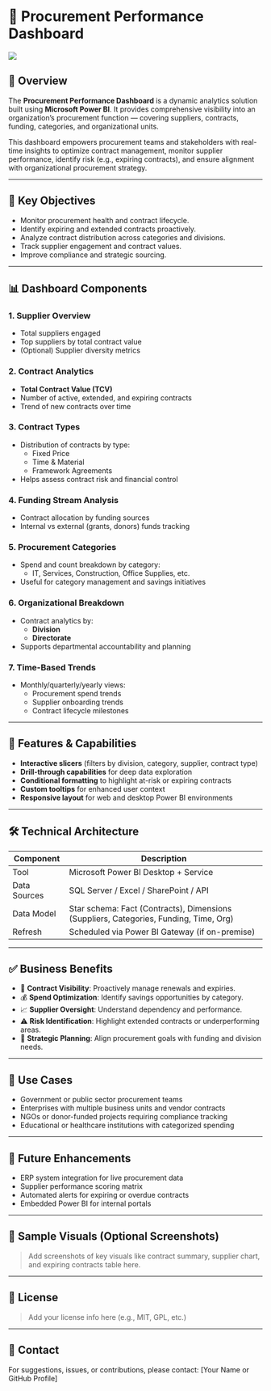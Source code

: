 # 🚀 Procurement Performance Dashboard 

![](https://github.com/najirh/netflix_sql_project/blob/main/logo.png)
## 📌 Overview

The **Procurement Performance Dashboard** is a dynamic analytics solution built using **Microsoft Power BI**. It provides comprehensive visibility into an organization’s procurement function — covering suppliers, contracts, funding, categories, and organizational units.

This dashboard empowers procurement teams and stakeholders with real-time insights to optimize contract management, monitor supplier performance, identify risk (e.g., expiring contracts), and ensure alignment with organizational procurement strategy.

---

## 🎯 Key Objectives

- Monitor procurement health and contract lifecycle.
- Identify expiring and extended contracts proactively.
- Analyze contract distribution across categories and divisions.
- Track supplier engagement and contract values.
- Improve compliance and strategic sourcing.

---

## 📊 Dashboard Components

### 1. Supplier Overview
- Total suppliers engaged
- Top suppliers by total contract value
- (Optional) Supplier diversity metrics

### 2. Contract Analytics
- **Total Contract Value (TCV)**
- Number of active, extended, and expiring contracts
- Trend of new contracts over time

### 3. Contract Types
- Distribution of contracts by type:
  - Fixed Price
  - Time & Material
  - Framework Agreements
- Helps assess contract risk and financial control

### 4. Funding Stream Analysis
- Contract allocation by funding sources
- Internal vs external (grants, donors) funds tracking

### 5. Procurement Categories
- Spend and count breakdown by category:
  - IT, Services, Construction, Office Supplies, etc.
- Useful for category management and savings initiatives

### 6. Organizational Breakdown
- Contract analytics by:
  - **Division**
  - **Directorate**
- Supports departmental accountability and planning

### 7. Time-Based Trends
- Monthly/quarterly/yearly views:
  - Procurement spend trends
  - Supplier onboarding trends
  - Contract lifecycle milestones

---

## 🧠 Features & Capabilities

- **Interactive slicers** (filters by division, category, supplier, contract type)
- **Drill-through capabilities** for deep data exploration
- **Conditional formatting** to highlight at-risk or expiring contracts
- **Custom tooltips** for enhanced user context
- **Responsive layout** for web and desktop Power BI environments

---

## 🛠 Technical Architecture

| Component     | Description                              |
|---------------|------------------------------------------|
| Tool          | Microsoft Power BI Desktop + Service     |
| Data Sources  | SQL Server / Excel / SharePoint / API    |
| Data Model    | Star schema: Fact (Contracts), Dimensions (Suppliers, Categories, Funding, Time, Org) |
| Refresh       | Scheduled via Power BI Gateway (if on-premise) |

---

## ✅ Business Benefits

- 📌 **Contract Visibility**: Proactively manage renewals and expiries.
- 💰 **Spend Optimization**: Identify savings opportunities by category.
- 📈 **Supplier Oversight**: Understand dependency and performance.
- ⚠️ **Risk Identification**: Highlight extended contracts or underperforming areas.
- 🧩 **Strategic Planning**: Align procurement goals with funding and division needs.

---

## 💼 Use Cases

- Government or public sector procurement teams
- Enterprises with multiple business units and vendor contracts
- NGOs or donor-funded projects requiring compliance tracking
- Educational or healthcare institutions with categorized spending

---

## 🌱 Future Enhancements

- ERP system integration for live procurement data
- Supplier performance scoring matrix
- Automated alerts for expiring or overdue contracts
- Embedded Power BI for internal portals

---

## 📂 Sample Visuals (Optional Screenshots)

> Add screenshots of key visuals like contract summary, supplier chart, and expiring contracts table here.

---

## 🧾 License

> Add your license info here (e.g., MIT, GPL, etc.)

---

## 📧 Contact

For suggestions, issues, or contributions, please contact: [Your Name or GitHub Profile]

